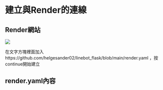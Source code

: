<h1>建立與Render的連線</h1>
<h2>Render網站</h2>
<img src="https://github.com/helgesander02/linebot_flask/blob/main/img/%E5%BB%BA%E7%AB%8B%E6%AA%94%E6%A1%88.jpg" with="300" heigh="150"></img>
<p>在文字方塊裡面加入 https://github.com/helgesander02/linebot_flask/blob/main/render.yaml ，按continue開始建立</p>
<h2>render.yaml內容</h2>
